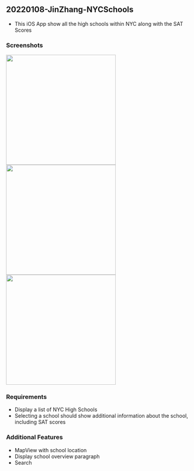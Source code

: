 ## 20220108-JinZhang-NYCSchools

- This iOS App show all the high schools within NYC along with the SAT Scores
### Screenshots
 <img src="https://gitlab.com/jinz7361/20220108-jinzhang-nycschools/-/raw/main/Screenshots/Screenshots1.png" width="300">
 <img src="https://gitlab.com/jinz7361/20220108-jinzhang-nycschools/-/raw/main/Screenshots/Screenshots2.png" width="300">
 <img src="https://gitlab.com/jinz7361/20220108-jinzhang-nycschools/-/raw/main/Screenshots/Screenshots3.png" width="300">

 ### Requirements 
 - Display a list of NYC High Schools
 - Selecting a school should show additional information about the school, including SAT scores
 
 ### Additional Features 
 - MapView with school location
 - Display school overview paragraph
 - Search
